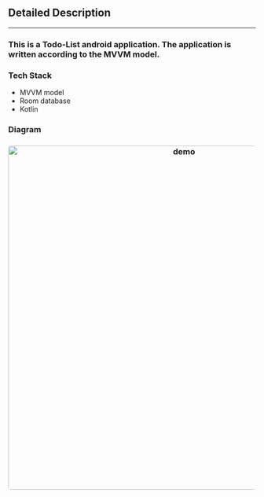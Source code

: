 ## Detailed Description
-------------
### This is a Todo-List android application. The application is written according to the MVVM model.
### Tech Stack
- MVVM model
- Room database
- Kotlin
### Diagram
<h3 align="center"><img width="700" style="border-radius:5px;" alt="demo" src="#"></h3>

